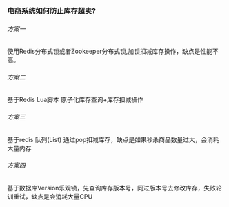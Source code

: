 ### 电商系统如何防止库存超卖?

###### 方案一

使用Redis分布式锁或者Zookeeper分布式锁,加锁扣减库存操作，缺点是性能不高。

###### 方案二

基于Redis Lua脚本 原子化库存查询+库存扣减操作


###### 方案三

基于redis 队列(List)
通过pop扣减库存，缺点是如果秒杀商品数量过大，会消耗大量内存

###### 方案四

基于数据库Version乐观锁，先查询库存版本号，同过版本号去修改库存，失败轮训重试，缺点是会消耗大量CPU